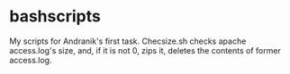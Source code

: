 # bashscripts

My scripts for Andranik's first task.
Checsize.sh checks apache access.log's size, and, if it is not 0, zips it, deletes the contents of former access.log.
